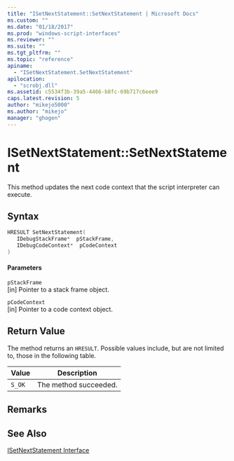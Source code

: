 ```yaml
---
title: "ISetNextStatement::SetNextStatement | Microsoft Docs"
ms.custom: ""
ms.date: "01/18/2017"
ms.prod: "windows-script-interfaces"
ms.reviewer: ""
ms.suite: ""
ms.tgt_pltfrm: ""
ms.topic: "reference"
apiname: 
  - "ISetNextStatement.SetNextStatement"
apilocation: 
  - "scrobj.dll"
ms.assetid: c5534f3b-39a5-4466-b8fc-69b717c6eee9
caps.latest.revision: 5
author: "mikejo5000"
ms.author: "mikejo"
manager: "ghogen"
---
```

# ISetNextStatement::SetNextStatement
This method updates the next code context that the script interpreter can execute.  
  
## Syntax  
  
```cpp
HRESULT SetNextStatement(  
   IDebugStackFrame*  pStackFrame,  
   IDebugCodeContext*  pCodeContext  
)  
```  
  
#### Parameters  
 `pStackFrame`  
 [in] Pointer to a stack frame object.  
  
 `pCodeContext`  
 [in] Pointer to a code context object.  
  
## Return Value  
 The method returns an `HRESULT`. Possible values include, but are not limited to, those in the following table.  
  
|Value|Description|  
|-----------|-----------------|  
|`S_OK`|The method succeeded.|  
  
## Remarks  
  
## See Also  
 [ISetNextStatement Interface](../../winscript/reference/isetnextstatement-interface.md)